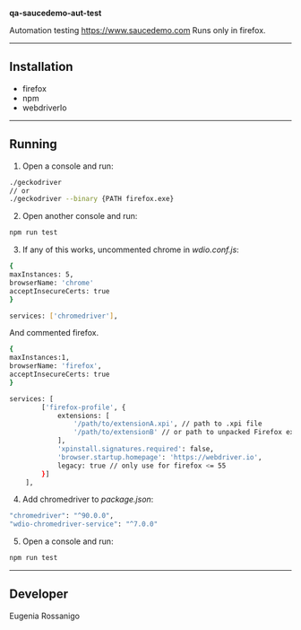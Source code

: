 **qa-saucedemo-aut-test**

Automation testing https://www.saucedemo.com
Runs only in firefox.

---

## Installation

* firefox
* npm
* webdriverIo

---

## Running 

1. Open a console and run:
```bash
./geckodriver
// or
./geckodriver --binary {PATH firefox.exe}
```
2. Open another console and run:
```bash
npm run test
```
3. If any of this works, uncommented chrome in *wdio.conf.js*:
```bash
{
maxInstances: 5,
browserName: 'chrome'
acceptInsecureCerts: true
}

services: ['chromedriver'],
```

And commented firefox.
```bash
{
maxInstances:1,
browserName: 'firefox',
acceptInsecureCerts: true
}

services: [
        ['firefox-profile', {
            extensions: [
                '/path/to/extensionA.xpi', // path to .xpi file
                '/path/to/extensionB' // or path to unpacked Firefox extension
            ],
            'xpinstall.signatures.required': false,
            'browser.startup.homepage': 'https://webdriver.io',
            legacy: true // only use for firefox <= 55
        }]
    ],
```
4. Add chromedriver to *package.json*:
```bash
"chromedriver": "^90.0.0",
"wdio-chromedriver-service": "^7.0.0"
```
5. Open a console and run:
```bash
npm run test
```

---

## Developer

Eugenia Rossanigo
